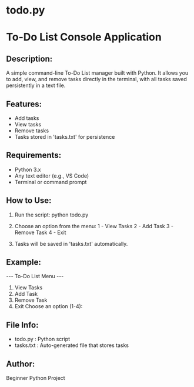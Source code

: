 # todo.py
To-Do List Console Application
==============================

Description:
------------
A simple command-line To-Do List manager built with Python. It allows you to add, view, and remove tasks directly in the terminal, with all tasks saved persistently in a text file.

Features:
---------
- Add tasks
- View tasks
- Remove tasks
- Tasks stored in 'tasks.txt' for persistence

Requirements:
-------------
- Python 3.x
- Any text editor (e.g., VS Code)
- Terminal or command prompt

How to Use:
-----------
1. Run the script:
   python todo.py

2. Choose an option from the menu:
   1 - View Tasks
   2 - Add Task
   3 - Remove Task
   4 - Exit

3. Tasks will be saved in 'tasks.txt' automatically.

Example:
--------
--- To-Do List Menu ---
1. View Tasks
2. Add Task
3. Remove Task
4. Exit
Choose an option (1-4):

File Info:
----------
- todo.py     : Python script
- tasks.txt   : Auto-generated file that stores tasks

Author:
-------
Beginner Python Project
